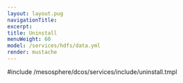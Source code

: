 ```yaml
---
layout: layout.pug
navigationTitle:
excerpt:
title: Uninstall
menuWeight: 60
model: /services/hdfs/data.yml
render: mustache
---
```


#include /mesosphere/dcos/services/include/uninstall.tmpl
